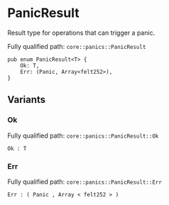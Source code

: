 # PanicResult

Result type for operations that can trigger a panic.

Fully qualified path: `core::panics::PanicResult`

<pre><code class="language-rust">pub enum PanicResult&lt;T&gt; {
    Ok: T,
    Err: (Panic, Array&lt;felt252&gt;),
}</code></pre>

## Variants

### Ok

Fully qualified path: `core::panics::PanicResult::Ok`

<pre><code class="language-rust">Ok : T</code></pre>


### Err

Fully qualified path: `core::panics::PanicResult::Err`

<pre><code class="language-rust">Err : ( Panic , Array &lt; felt252 &gt; )</code></pre>


